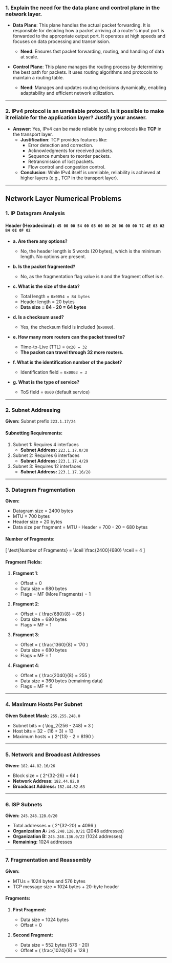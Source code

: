 

### **1. Explain the need for the data plane and control plane in the network layer.**  
- **Data Plane**: This plane handles the actual packet forwarding. It is responsible for deciding how a packet arriving at a router's input port is forwarded to the appropriate output port. It operates at high speeds and focuses on data processing and transmission.  
  - **Need**: Ensures fast packet forwarding, routing, and handling of data at scale.  

- **Control Plane**: This plane manages the routing process by determining the best path for packets. It uses routing algorithms and protocols to maintain a routing table.  
  - **Need**: Manages and updates routing decisions dynamically, enabling adaptability and efficient network utilization.  

---

### **2. IPv4 protocol is an unreliable protocol. Is it possible to make it reliable for the application layer? Justify your answer.**  
- **Answer**: Yes, IPv4 can be made reliable by using protocols like **TCP** in the transport layer.  
  - **Justification**: TCP provides features like:  
    - Error detection and correction.  
    - Acknowledgments for received packets.  
    - Sequence numbers to reorder packets.  
    - Retransmission of lost packets.  
    - Flow control and congestion control.  
  - **Conclusion**: While IPv4 itself is unreliable, reliability is achieved at higher layers (e.g., TCP in the transport layer).

---

## Network Layer Numerical Problems

### 1. IP Datagram Analysis
#### Header (Hexadecimal): `45 00 00 54 00 03 00 00 20 06 00 00 7C 4E 03 02 B4 0E 0F 02`

- **a. Are there any options?**
  - No, the header length is 5 words (20 bytes), which is the minimum length. No options are present.

- **b. Is the packet fragmented?**
  - No, as the fragmentation flag value is `0` and the fragment offset is `0`.

- **c. What is the size of the data?**
  - Total length = `0x0054 = 84 bytes`
  - Header length = 20 bytes
  - **Data size = 84 - 20 = 64 bytes**

- **d. Is a checksum used?**
  - Yes, the checksum field is included (`0x0000`).

- **e. How many more routers can the packet travel to?**
  - Time-to-Live (TTL) = `0x20 = 32`
  - **The packet can travel through 32 more routers.**

- **f. What is the identification number of the packet?**
  - Identification field = `0x0003 = 3`

- **g. What is the type of service?**
  - ToS field = `0x00` (default service)

---

### 2. Subnet Addressing
**Given:** Subnet prefix `223.1.17/24`

#### Subnetting Requirements:
1. Subnet 1: Requires 4 interfaces
   - **Subnet Address:** `223.1.17.0/30`
2. Subnet 2: Requires 6 interfaces
   - **Subnet Address:** `223.1.17.4/29`
3. Subnet 3: Requires 12 interfaces
   - **Subnet Address:** `223.1.17.16/28`

---

### 3. Datagram Fragmentation
**Given:**
- Datagram size = 2400 bytes
- MTU = 700 bytes
- Header size = 20 bytes
- Data size per fragment = MTU - Header = 700 - 20 = 680 bytes

#### Number of Fragments:
\[ \text{Number of Fragments} = \lceil \frac{2400}{680} \rceil = 4 \]

#### Fragment Fields:
1. **Fragment 1**:
   - Offset = 0
   - Data size = 680 bytes
   - Flags = MF (More Fragments) = 1

2. **Fragment 2**:
   - Offset = \( \frac{680}{8} = 85 \)
   - Data size = 680 bytes
   - Flags = MF = 1

3. **Fragment 3**:
   - Offset = \( \frac{1360}{8} = 170 \)
   - Data size = 680 bytes
   - Flags = MF = 1

4. **Fragment 4**:
   - Offset = \( \frac{2040}{8} = 255 \)
   - Data size = 360 bytes (remaining data)
   - Flags = MF = 0

---

### 4. Maximum Hosts Per Subnet
**Given Subnet Mask:** `255.255.248.0`

- Subnet bits = \( \log_2(256 - 248) = 3 \)
- Host bits = 32 - (16 + 3) = 13
- Maximum hosts = \( 2^{13} - 2 = 8190 \)

---

### 5. Network and Broadcast Addresses
**Given:** `182.44.82.16/26`

- Block size = \( 2^{32-26} = 64 \)
- **Network Address:** `182.44.82.0`
- **Broadcast Address:** `182.44.82.63`

---

### 6. ISP Subnets
**Given:** `245.248.128.0/20`

- Total addresses = \( 2^{32-20} = 4096 \)
- **Organization A:** `245.248.128.0/21` (2048 addresses)
- **Organization B:** `245.248.136.0/22` (1024 addresses)
- **Remaining:** 1024 addresses

---

### 7. Fragmentation and Reassembly
**Given:**
- MTUs = 1024 bytes and 576 bytes
- TCP message size = 1024 bytes + 20-byte header

#### Fragments:
1. **First Fragment:**
   - Data size = 1024 bytes
   - Offset = 0

2. **Second Fragment:**
   - Data size = 552 bytes (576 - 20)
   - Offset = \( \frac{1024}{8} = 128 \)

---
